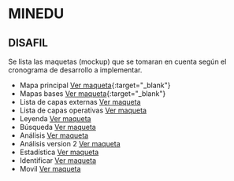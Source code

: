 # MINEDU

## DISAFIL
  Se lista las maquetas (mockup) que se tomaran en cuenta según el cronograma de desarrollo a implementar.

- Mapa principal [Ver maqueta](https://gisdeveloperssac.github.io/MINEDU/DISAFIL/Principal/index.html){:target="_blank"}
- Mapas bases [Ver maqueta](https://gisdeveloperssac.github.io/MINEDU/DISAFIL/MapasBases/index.html){:target="_blank"}
- Lista de capas externas [Ver maqueta](https://gisdeveloperssac.github.io/MINEDU/DISAFIL/ListaCapaExternas/index.html)
- Lista de capas operativas [Ver maqueta](https://gisdeveloperssac.github.io/MINEDU/DISAFIL/ListaCapaOperativas/index.html)
- Leyenda [Ver maqueta](https://gisdeveloperssac.github.io/MINEDU/DISAFIL/Leyenda/index.html)
- Búsqueda [Ver maqueta](https://gisdeveloperssac.github.io/MINEDU/DISAFIL/Busqueda/index.html)
- Análisis [Ver maqueta](https://gisdeveloperssac.github.io/MINEDU/DISAFIL/Analisis/index.html)
- Análisis version 2 [Ver maqueta](https://gisdeveloperssac.github.io/MINEDU/DISAFIL/Analisis_v2/index.html)
- Estadística [Ver maqueta](https://gisdeveloperssac.github.io/MINEDU/DISAFIL/Estadistica/index.html)
- Identificar [Ver maqueta](https://gisdeveloperssac.github.io/MINEDU/DISAFIL/Identificar/index.html)
- Movil [Ver maqueta](https://gisdeveloperssac.github.io/MINEDU/DISAFIL/Movil/index.html)
